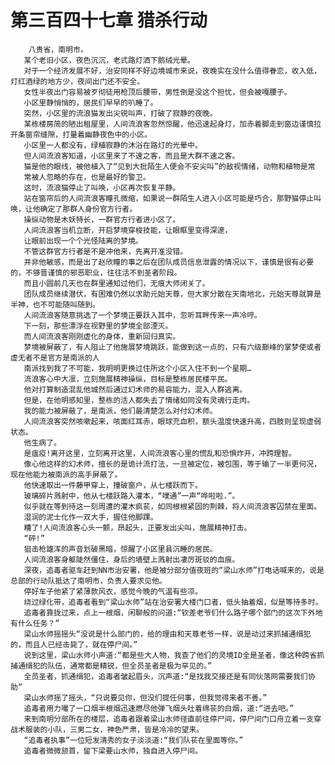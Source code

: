 # 第三百四十七章 猎杀行动
        八贵省，南明市。
       某个老旧小区，夜色沉沉，老式路灯洒下鹅绒光晕。
       对于一个经济发展不好，治安同样不好边境城市来说，夜晚实在没什么值得眷恋，收入低，灯红酒绿的地方少，夜间出门还不安全。
       女性半夜出门容易被歹彻徒用枪顶后腰带，男性倒是没这个担忧，但会被嘎腰子。
       小区里静悄悄的，居民们早早的叭睡了。
       突然，小区里的流浪猫发出尖锐叫声，打破了寂静的夜晚。
       某栋楼房简的陋出租屋里，人间流浪客忽然惊醒，他迅速起身灯，加赤着脚走到窗边谨慎拉开条窗帘缝隙，打量着幽静夜色中的小区。
       小区里一人都没有，绿植寂静的沐浴在路灯的光晕中。
       但人间流浪客知道，小区里来了不速之客，而且是大群不速之客。
       猫是他的眼线，被他植入了“见到大批陌生人便会不安尖叫”的敌视情绪，动物和植物是常
       常被人忽略的存在，也是最好的警卫。
       这时，流浪猫停止了叫唤，小区再次恢复平静。
       站在窗帘后的人间流浪客瞳孔微缩，如果说一群陌生人进入小区可能是巧合，那野猫停止叫唤，让他确定了那群人身份官方行者。
       操纵动物是木妖特长，一群官方行者进小区了。
       人间流浪客当机立断，开启梦境穿梭技能，让眼眶里变得深邃，
       让眼前出现一个个光怪陆离的梦境。
       不管这群官方行者是不是冲他来，先离开准没错。
       并非他敏感，而是出了赵欣瞳的事之后在团队成员信息泄露的情况以下，谨慎是很有必要的，不够晋谨慎的邪恶职业，往往活不到圣者阶段。
       而且小圆前几天也在群里通知过他们，无痕大师闭关了。
       团队成员继续潜伏，有困难仍然以求助元始天尊，但大家分散在天南地北，元始天尊就算是半神，也不可能随叫随到。
       人间流浪客随意挑选了一个梦境正要跃入其中，忽听耳畔传来一声冷哼。
       下一刻，那些漂浮在视野里的梦境全部湮灭。
       而人间流浪客刚刚虚化的身体，重新回归真实。
       梦境被屏蔽了，有人阻止了他施展梦境跳跃，能做到这一点的，只有六级巅峰的掌梦使或者虚无者不是官方是南派的人
       南派找到我了不可能，我明明更换过住所这个小区入住不到一个星期…
       流浪客心中大凛，立刻施展精神操纵，目标是整栋居民楼平民。
       他对打算制造混乱他城然后通过幻术师的易容能力，混入人群逃离。
       但是，在他明感知里，整栋的活人都失去了情绪如同没有灵魂行走肉。
       我的能力被屏蔽了，是南派，他们最清楚怎么对付幻术师。
       人间流浪客突然咳嗽起来，咳面红耳赤，眼球充血积，额头温度快速升高，四肢则呈现虚弱状态。
       他生病了。
       是瘟疫!离开这里，立刻离开这里，人间流浪客心里的慌乱和恐惧炸开，冲跨理智。
       像心他这样的幻术师，擅长的是诡计流打法，一旦被定位，被包围，等于输了一半更何况，现在他能力被南派的高手屏蔽了。
       他快速取出一件藤甲穿上，撞破窗户，从七楼跃而下。
       玻璃碎片溅射中，他从七楼跃路入灌本，“噗通”一声“哗啦啦.”。
       似乎就在等到待这一刻周遭的灌木疯苌，如同根根紧固的荆棘，将人间流浪客囚禁在里面。
       湿润的泥士化作一双大手，握住他脚踝。
       糟了!人间流浪客心头一颤，昂起头，正要发出尖叫，施展精神打击。
       “砰!”
       狙击枪雄浑的声音划破黑暗，惊醒了小区里县沉睡的居民。
       人间流浪客身躯陡然僵住，身后的墙壁上溅射出凄厉斑驳的血痕。
       深夜，追毒者驱车赶到NN市治安署，他是被分部分值夜班的“梁山水师”打电话喊来的，说是总部的行动队抵达了南明市，负责人要求见他。
       停好车子他紧了紧薄款风衣，感觉今晚的气温有些凉。
       绕过绿化带，追毒者看到“梁山水师”站在治安署大楼门口者，低头抽着烟，似是等待多时。
       追毒者靠拢过来，点上一根烟，闲聊般的问道:“钦差老爷们什么路子哪个部门的这次下外地有什么任务？”
       梁山水师摇摇头“没说是什么部门的，给的理由和天尊老爷一样，说是动过来抓捕通缉犯的，而且人已经击毙了，就在停尸间。”
       说到这里，梁山水师小声道:“都是些大人物，我查了他们的灵境ID全是圣者，像这种跨省抓捕通缉犯的队伍，通常都是精锐，但全员圣者是极为罕见的。”
       全员圣者，抓通缉犯，追毒者皱起眉头，沉声道:“是找我交接还是有同伙落网需要我们协助”
       梁山水师摇了摇头，“只说要见你，但没们提任何事，但我觉得来者不善。”
       追毒者用力嘬了一口烟半根烟迅速燃尽他弹飞烟头吐着绵苌的白烟，道:“进去吧。”
       来到南明分部所在的楼层，追毒者跟着梁山水师径直前往停尸间，停尸间门口舟立着一支穿战术服装的小队，三男二女，神色严肃，皆是冷冷的望来。
       “追毒者执事”一位短发清秀的女子淡淡道:“我们队苌在里面等你。”
       追毒者微微颔首，留下梁要山水师，独自进入停尸间。